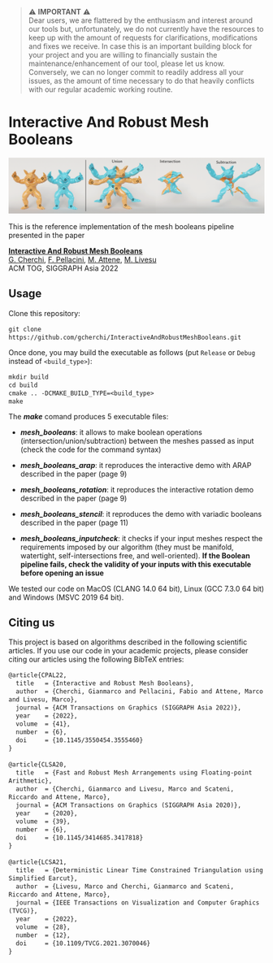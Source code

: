 > ⚠️ **IMPORTANT** ⚠️<br>
> Dear users,
we are flattered by the enthusiasm and interest around our tools but, unfortunately, we do not currently have the resources to keep up with the amount of requests for clarifications, modifications and fixes we receive. In case this is an important building block for your project and you are willing to financially sustain the maintenance/enhancement of our tool, please let us know. Conversely, we can no longer commit to readily address all your issues, as the amount of time necessary to do that heavily conflicts with our regular academic working routine.

# Interactive And Robust Mesh Booleans

<p align="center"><img src="teaser_img.png"></p>

This is the reference implementation of the mesh booleans pipeline presented in the paper

[**Interactive And Robust Mesh Booleans**](https://www.gianmarcocherchi.com/pdf/interactive_exact_booleans.pdf)<br />
[G. Cherchi](https://www.gianmarcocherchi.com), [F. Pellacini](https://pellacini.di.uniroma1.it), [M. Attene](https://www.cnr.it/en/people/marco.attene), [M. Livesu](http://pers.ge.imati.cnr.it/livesu/)
<br />ACM TOG, SIGGRAPH Asia 2022

## Usage

Clone this repository:
```
git clone https://github.com/gcherchi/InteractiveAndRobustMeshBooleans.git
```
Once done, you may build the executable as follows (put ``Release`` or ``Debug`` instead of ``<build_type>``):
```
mkdir build
cd build
cmake .. -DCMAKE_BUILD_TYPE=<build_type>
make
```

The ***make*** comand produces 5 executable files: 

* ***mesh_booleans***: it allows to make boolean operations (intersection/union/subtraction) between the meshes passed as input (check the code for the command syntax)

* ***mesh_booleans_arap***: it reproduces the interactive demo with ARAP described in the paper (page 9)

* ***mesh_booleans_rotation***: it reproduces the interactive rotation demo described in the paper (page 9)

* ***mesh_booleans_stencil***: it reproduces the demo with variadic booleans described in the paper (page 11)

* ***mesh_booleans_inputcheck***: it checks if your input meshes respect the requirements imposed by our algorithm (they must be manifold, watertight, self-intersections free, and well-oriented). **If the Boolean pipeline fails, check the validity of your inputs with this executable before opening an issue**

We tested our code on MacOS (CLANG 14.0 64 bit), Linux (GCC 7.3.0 64 bit) and Windows (MSVC 2019 64 bit).

## Citing us
This project is based on algorithms described in the following scientific articles. If you use our code in your academic projects, please consider citing our articles using the following BibTeX entries:
```
@article{CPAL22,
  title   = {Interactive and Robust Mesh Booleans},
  author  = {Cherchi, Gianmarco and Pellacini, Fabio and Attene, Marco and Livesu, Marco},
  journal = {ACM Transactions on Graphics (SIGGRAPH Asia 2022)},
  year    = {2022},
  volume  = {41},
  number  = {6},
  doi     = {10.1145/3550454.3555460}
}

@article{CLSA20,
  title   = {Fast and Robust Mesh Arrangements using Floating-point Arithmetic},
  author  = {Cherchi, Gianmarco and Livesu, Marco and Scateni, Riccardo and Attene, Marco},
  journal = {ACM Transactions on Graphics (SIGGRAPH Asia 2020)},
  year    = {2020},
  volume  = {39},
  number  = {6},
  doi     = {10.1145/3414685.3417818}
}

@article{LCSA21,
  title   = {Deterministic Linear Time Constrained Triangulation using Simplified Earcut},
  author  = {Livesu, Marco and Cherchi, Gianmarco and Scateni, Riccardo and Attene, Marco},
  journal = {IEEE Transactions on Visualization and Computer Graphics (TVCG)},
  year    = {2022},
  volume  = {28},
  number  = {12},
  doi     = {10.1109/TVCG.2021.3070046}
}
```
